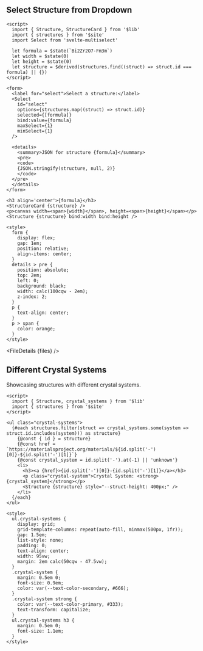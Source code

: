 <script>
  import { FileDetails } from 'svelte-zoo'

  const structure_code_files = import.meta.glob('$lib/Structure*', {
    query: '?raw',
    import: 'default',
    eager: true,
  })
  const files = Object.entries(structure_code_files).map(([path, content]) => {
    return { title: path, content }
  })
</script>

## Select Structure from Dropdown

```svelte example stackblitz
<script>
  import { Structure, StructureCard } from '$lib'
  import { structures } from '$site'
  import Select from 'svelte-multiselect'

  let formula = $state(`Bi2Zr2O7-Fm3m`)
  let width = $state(0)
  let height = $state(0)
  let structure = $derived(structures.find((struct) => struct.id === formula) || {})
</script>

<form>
  <label for="select">Select a structure:</label>
  <Select
    id="select"
    options={structures.map((struct) => struct.id)}
    selected={[formula]}
    bind:value={formula}
    maxSelect={1}
    minSelect={1}
  />

  <details>
    <summary>JSON for structure {formula}</summary>
    <pre>
    <code>
    {JSON.stringify(structure, null, 2)}
    </code>
  </pre>
  </details>
</form>

<h3 align='center'>{formula}</h3>
<StructureCard {structure} />
<p>canvas width=<span>{width}</span>, height=<span>{height}</span></p>
<Structure {structure} bind:width bind:height />

<style>
  form {
    display: flex;
    gap: 1em;
    position: relative;
    align-items: center;
  }
  details > pre {
    position: absolute;
    top: 2em;
    left: 0;
    background: black;
    width: calc(100cqw - 2em);
    z-index: 2;
  }
  p {
    text-align: center;
  }
  p > span {
    color: orange;
  }
</style>
```

<FileDetails {files} />

## Different Crystal Systems

Showcasing structures with different crystal systems.

```svelte example stackblitz
<script>
  import { Structure, crystal_systems } from '$lib'
  import { structures } from '$site'
</script>

<ul class="crystal-systems">
  {#each structures.filter(struct => crystal_systems.some(system => struct.id.includes(system))) as structure}
    {@const { id } = structure}
    {@const href = `https://materialsproject.org/materials/${id.split('-')[0]}-${id.split('-')[1]}`}
    {@const crystal_system = id.split('-').at(-1) || 'unknown'}
    <li>
      <h3><a {href}>{id.split('-')[0]}-{id.split('-')[1]}</a></h3>
      <p class="crystal-system">Crystal System: <strong>{crystal_system}</strong></p>
      <Structure {structure} style="--struct-height: 400px;" />
    </li>
  {/each}
</ul>

<style>
  ul.crystal-systems {
    display: grid;
    grid-template-columns: repeat(auto-fill, minmax(500px, 1fr));
    gap: 1.5em;
    list-style: none;
    padding: 0;
    text-align: center;
    width: 95vw;
    margin: 2em calc(50cqw - 47.5vw);
  }
  .crystal-system {
    margin: 0.5em 0;
    font-size: 0.9em;
    color: var(--text-color-secondary, #666);
  }
  .crystal-system strong {
    color: var(--text-color-primary, #333);
    text-transform: capitalize;
  }
  ul.crystal-systems h3 {
    margin: 0.5em 0;
    font-size: 1.1em;
  }
</style>
```
